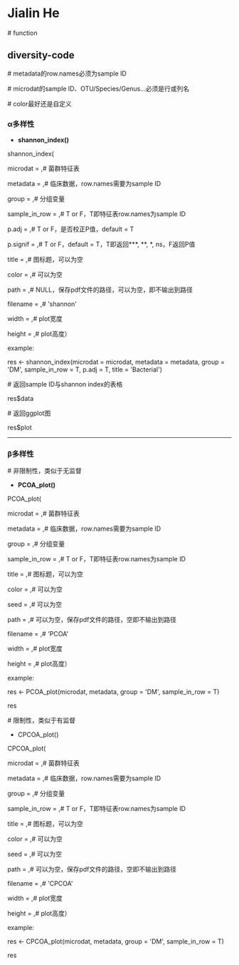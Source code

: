 # Jialin He

\# function

## diversity-code

\# metadata的row.names必须为sample ID

\# microdat的sample ID、OTU/Species/Genus...必须是行或列名

\# color最好还是自定义

### α多样性

- **shannon_index()**

shannon_index(

microdat = ,# 菌群特征表

metadata = ,# 临床数据，row.names需要为sample ID

group = ,# 分组变量

sample_in_row = ,# T or F，T即特征表row.names为sample ID

p.adj = ,# T or F，是否校正P值，default = T

p.signif = ,# T or F，default = T，T即返回***, **, *, ns，F返回P值

title = ,# 图标题，可以为空

color = ,# 可以为空

path = ,# NULL，保存pdf文件的路径，可以为空，即不输出到路径

filename = ,# 'shannon'

width = ,# plot宽度

height = ,# plot高度）

example:

res <- shannon_index(microdat = microdat, metadata = metadata, group = 'DM', sample_in_row = T, p.adj = T, title = 'Bacterial')

\# 返回sample ID与shannon index的表格

res$data

\# 返回ggplot图

res$plot

----

### β多样性

\# 非限制性，类似于无监督

- **PCOA_plot()**

PCOA_plot(

microdat = ,# 菌群特征表

metadata = ,# 临床数据，row.names需要为sample ID

group = ,# 分组变量

sample_in_row = ,# T or F，T即特征表row.names为sample ID

title = ,# 图标题，可以为空

color = ,# 可以为空

seed = ,# 可以为空

path = ,# 可以为空，保存pdf文件的路径，空即不输出到路径

filename = ,# 'PCOA'

width = ,# plot宽度

height = ,# plot高度）


example:

res <- PCOA_plot(microdat, metadata, group = 'DM', sample_in_row = T)

res


\# 限制性，类似于有监督

- CPCOA_plot()

CPCOA_plot(

microdat = ,# 菌群特征表

metadata = ,# 临床数据，row.names需要为sample ID

group = ,# 分组变量

sample_in_row = ,# T or F，T即特征表row.names为sample ID

title = ,# 图标题，可以为空

color = ,# 可以为空

seed = ,# 可以为空

path = ,# 可以为空，保存pdf文件的路径，空即不输出到路径

filename = ,# 'CPCOA'

width = ,# plot宽度

height = ,# plot高度）

example:

res <- CPCOA_plot(microdat, metadata, group = 'DM', sample_in_row = T)

res


